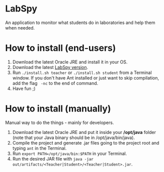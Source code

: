 # LabSpy
An application to monitor what students do in laboratories and help them when needed.

# How to install (end-users)

1. Download the latest Oracle JRE and install it in your OS.
2. Download the latest [LabSpy version](https://github.com/fjorgemota/LabSpy/archive/master.zip).
2. Run `./install.sh teacher` or `./install.sh student` from a Terminal window. If you don't have Ant installed or just want to skip compilation, add the flag ` -nc` to the end of command. 
3. Have fun ;)

# How to install (manually)
Manual way to do the things - mainly for developers.

1. Download the latest Oracle JRE and put it inside your **/opt/java** folder (note that your Java binary should be in /opt/java/bin/java).
2. Compile the project and generate .jar files going to the project root and typing `ant` in the Terminal.
3. Run `export PATH=/opt/java/bin:$PATH` in your Terminal.
4. Run the desired JAR file with `java -jar out/artifacts/<Teacher|Student>/<Teacher|Student>.jar`.

